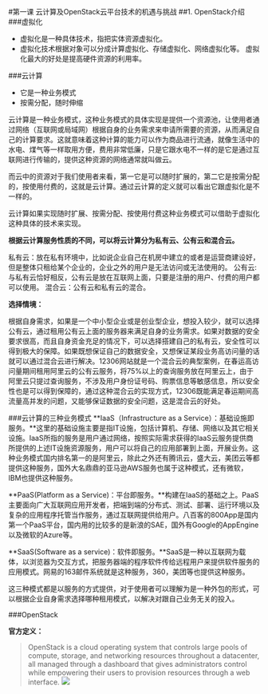#第一课 云计算及OpenStack云平台技术的机遇与挑战
##1. OpenStack介绍
###虚拟化
* 虚拟化是一种具体技术，指把实体资源虚拟化。
* 虚拟化技术根据对象可以分成计算虚拟化、存储虚拟化、网络虚拟化等。
虚拟化最大的好处是提高硬件资源的利用率。

###云计算
* 它是一种业务模式
* 按需分配，随时伸缩

云计算是一种业务模式，这种业务模式的具体实现是提供一个资源池，让使用者通过网络（互联网或局域网）根据自身的业务需求来申请所需要的资源，从而满足自己的计算要求。这就意味着这种计算的能力可以作为商品进行流通，就像生活中的水电、煤气等一样取用方便，费用非常低廉，只是它跟水电不一样的是它是通过互联网进行传输的，提供这种资源的网络通常就叫做云。

而云中的资源对于我们使用者来看，第一它是可以随时扩展的，第二它是按需分配的，按使用付费的，这就是云计算。通过云计算的定义就可以看出它跟虚拟化是不一样的。

云计算如果实现随时扩展、按需分配、按使用付费这种业务模式可以借助于虚拟化这种具体的技术来实现。

**根据云计算服务性质的不同，可以将云计算分为私有云、公有云和混合云。**

私有云：放在私有环境中，比如说企业自己在机房中建立的或者是运营商建设好，但是整体只租给某个企业的，企业之外的用户是无法访问或无法使用的。
公有云:与私有云恰好相反，公有云是放在互联网上面，只要是注册的用户、付费的用户都可以使用。
混合云：公有云和私有云的混合。

**选择情境：**

根据自身需求，如果是一个中小型企业或是创业型企业，想投入较少，就可以选择公有云，通过租用公有云上面的服务器来满足自身的业务需求。如果对数据的安全要求很高，而且自身资金充足的情况下，可以选择搭建自己的私有云，安全性可以得到极大的保障。如果既想保证自己的数据安全，又想保证某段业务高访问量的话就可以通过混合云进行解决。12306网站就是一个混合云的典型案例，在春运高访问量期间租用阿里云的公有云服务，将75%以上的查询服务放在阿里云上，由于阿里云只提过查询服务，不涉及用户身份证号码、购票信息等敏感信息，所以安全性也是可以得到保障的，通过这种混合云的实现方式，12306既能满足春运期间高流量高并发的问题，又能够保证数据的安全问题，这是混合云的好处。

###云计算的三种业务模式
**IaaS（Infrastructure as a Service）：基础设施即服务。**这里的基础设施主要是指IT设施，包括计算机、存储、网络以及其它相关设施。IaaS所指的服务是用户通过网络，按照实际需求获得的IaaS云服务提供商所提供的上述IT设施资源服务，用户可以将自己的应用部署到上面，开展业务。这种业务模式国内排名第一的是阿里云，除此之外还有腾讯云，盛大云，美团云等都提供这种服务，国外大名鼎鼎的亚马逊AWS服务也属于这种模式，还有微软，IBM也提供这种服务。

**PaaS(Platform as a Service)：平台即服务。**构建在IaaS的基础之上。PaaS主要面向广大互联网应用开发者，把端到端的分布式、测试、部署、运行环境以及复杂的应用程序托管当作服务，通过互联网提供给用户。八百客的800App是国内第一个PaaS平台，国内用的比较多的是新浪的SAE，国外有Google的AppEngine以及微软的Azure等。

**SaaS(Software as a service)：软件即服务。**SaaS是一种以互联网为载体，以浏览器为交互方式，把服务器端的程序软件传给远程用户来提供软件服务的应用模式。网易的163邮件系统就是这种服务，360，美团等也提供这种服务。

这三种模式都是以服务的方式提供，对于使用者可以理解为是一种外包的形式，可以根据企业自身需求选择哪种租用模式，以解决对跟自己业务无关的投入。

###OpenStack

**官方定义：**
> OpenStack is a cloud operating system that controls large pools of compute, storage, and networking resources throughout a datacenter, all managed through a dashboard that gives administrators control while empowering their users to provision resources through a web interface.
![](OpenStack-Kilo-Ubuntu14.04/lesson-01/images/openstack-software-diagram.png)








